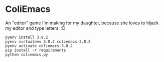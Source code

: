 # ColiEmacs

An "editor" game I'm making for my daughter, because she loves to hijack my editor and type letters. :D

```
pyenv install 3.8.2
pyenv virtualenv 3.8.2 coliemacs-3.8.2
pyenv activate coliemacs-3.8.2
pip install -r requirements
python coliemacs.py
```
